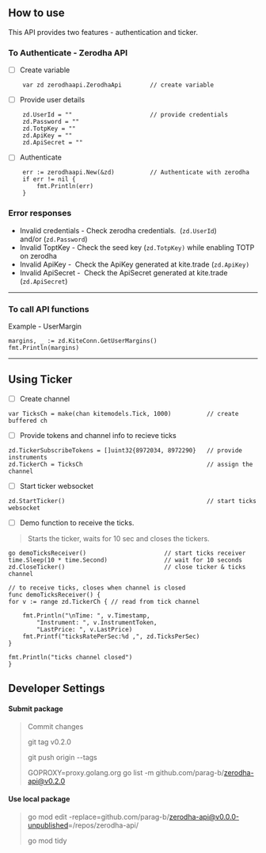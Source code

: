 ## How to use

This API provides two features - authentication and ticker.

### To Authenticate - Zerodha API

*   [ ] Create variable

```plaintext
    var zd zerodhaapi.ZerodhaApi        // create variable
```

*   [ ] Provide user details

```plaintext
    zd.UserId = ""                      // provide credentials
    zd.Password = ""
    zd.TotpKey = ""
    zd.ApiKey = ""
    zd.ApiSecret = ""    
```

*   [ ] Authenticate

```plaintext
    err := zerodhaapi.New(&zd)          // Authenticate with zerodha
    if err != nil {
        fmt.Println(err)
    }
```

### Error responses

*   Invalid credentials - Check zerodha credentials.  (`zd.UserId`) and/or (`zd.Password`)
*   Invalid ToptKey - Check the seed key (`zd.TotpKey)` while enabling TOTP on zerodha
*   Invalid ApiKey -  Check the ApiKey generated at kite.trade (`zd.ApiKey)`
*   Invalid ApiSecret -  Check the ApiSecret generated at kite.trade (`zd.ApiSecret`)

---

### To call API functions 

Example - UserMargin

```plaintext
margins, _ := zd.KiteConn.GetUserMargins()
fmt.Println(margins)
```

---

## Using Ticker

*   [ ] Create channel

```plaintext
var TicksCh = make(chan kitemodels.Tick, 1000)          // create buffered ch
```

*   [ ] Provide tokens and channel info to recieve ticks

```plaintext
zd.TickerSubscribeTokens = []uint32{8972034, 8972290}   // provide instruments
zd.TickerCh = TicksCh                                   // assign the channel
```

*   [ ] Start ticker websocket

```plaintext
zd.StartTicker()                                        // start ticks websocket
```

*   [ ] Demo function to receive the ticks.

> Starts the ticker, waits for 10 sec and closes the tickers.

```plaintext
go demoTicksReceiver()                      // start ticks receiver
time.Sleep(10 * time.Second)                // wait for 10 seconds
zd.CloseTicker()                            // close ticker & ticks channel

// to receive ticks, closes when channel is closed 
func demoTicksReceiver() {
for v := range zd.TickerCh { // read from tick channel

	fmt.Println("\nTime: ", v.Timestamp,
		"Instrument: ", v.InstrumentToken,
		"LastPrice: ", v.LastPrice)
	fmt.Printf("ticksRatePerSec:%d ,", zd.TicksPerSec)
}

fmt.Println("ticks channel closed")
}
```

## Developer Settings

#### Submit package

> Commit changes
> 
> git tag v0.2.0
> 
> git push origin --tags
> 
> GOPROXY=proxy.golang.org go list -m github.com/parag-b/zerodha-api@v0.2.0

#### Use local package

> go mod edit -replace=github.com/parag-b/[zerodha-api@v0.0.0-unpublished](mailto:zerodha-api@v0.0.0-unpublished)\=/repos/zerodha-api/
> 
> go mod tidy
